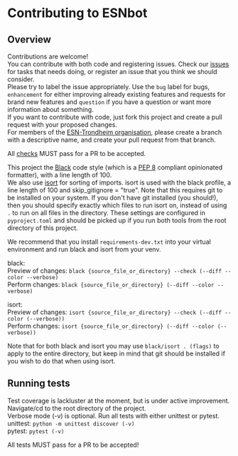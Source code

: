 # Contributing to ESNbot

## Overview
Contributions are welcome!\
You can contribute with both code and registering issues.
Check our [issues](https://github.com/ESN-Trondheim/ESNbot/issues) for tasks that needs doing, or register an issue that you think we should consider.\
Please try to label the issue appropriately. Use the `bug` label for bugs, `enhancement` for either improving already existing features and requests for brand new features and `question` if you have a question or want more information about something.\
If you want to contribute with code, just fork this project and create a pull request with your proposed changes.\
For members of the [ESN-Trondheim organisation](https://github.com/ESN-Trondheim), please create a branch with a descriptive name, and create your pull request from that branch.

All [checks](https://github.com/ESN-Trondheim/ESNbot/actions) MUST pass for a PR to be accepted.

This project the [Black](https://github.com/psf/black) code style (which is a [PEP 8](https://peps.python.org/pep-0008/) compliant opinionated formatter), with a line length of 100.\
We also use [isort](https://pycqa.github.io/isort/) for sorting of imports. isort is used with the black profile, a line length of 100 and skip_gitignore = "true".
Note that this requires git to be installed on your system. If you don't have git installed (you should!), then you should specify exactly which files to run isort on, instead of using `.` to run on all files in the directory.
These settings are configured in `pyproject.toml` and should be picked up if you run both tools from the root directory of this project.

We recommend that you install `requirements-dev.txt` into your virtual environment and run black and isort from your venv.

black:\
Preview of changes: `black {source_file_or_directory} --check (--diff --color --verbose)`\
Perform changes: `black {source_file_or_directory} (--diff --color --verbose)`

isort:\
Preview of changes: `isort {source_file_or_directory} --check (--diff --color (--verbose))`\
Perform changes: `isort {source_file_or_directory} (--diff --color (--verbose))`

Note that for both black and isort you may use `black/isort . (flags)` to apply to the entire directory, but keep in mind that git should be installed if you wish to do that when using isort.

## Running tests
Test coverage is lackluster at the moment, but is under active improvement.
Navigate/cd to the root directory of the project.\
Verbose mode (-v) is optional.
Run all tests with either unittest or pytest.\
unittest: `python -m unittest discover (-v)`\
pytest: `pytest (-v)`

All tests MUST pass for a PR to be accepted!
